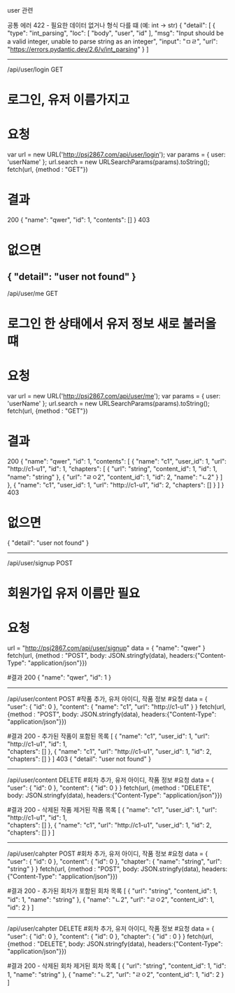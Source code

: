 user 관련

공통 에러
422 - 필요한 데이터 없거나 형식 다를 떄 (예: int -> str)
{
  "detail": [
    {
      "type": "int_parsing",
      "loc": [
        "body",
        "user",
        "id"
      ],
      "msg": "Input should be a valid integer, unable to parse string as an integer",
      "input": "ㅁㄹ",
      "url": "https://errors.pydantic.dev/2.6/v/int_parsing"
    }
]

------------------------------------------
/api/user/login GET
# 로그인, 유저 이름가지고
# 요청
var url = new URL('http://psj2867.com/api/user/login');
var params = { user: 'userName' };
url.search = new URLSearchParams(params).toString();
fetch(url, {method : "GET"})

# 결과
200
{
  "name": "qwer",
  "id": 1,
  "contents": []
}
403
# 없으면
{
  "detail": "user not found"
}
------------------------------------------
/api/user/me GET
# 로그인 한 상태에서 유저 정보 새로 불러올 떄
# 요청
var url = new URL('http://psj2867.com/api/user/me');
var params = { user: 'userName' };
url.search = new URLSearchParams(params).toString();
fetch(url, {method : "GET"})

# 결과
200
{
  "name": "qwer",
  "id": 1,
  "contents": [
    {
      "name": "c1",
      "user_id": 1,
      "url": "http://c1-u1",
      "id": 1,
      "chapters": [
        {
          "url": "string",
          "content_id": 1,
          "id": 1,
          "name": "string"
        },
        {
          "url": "ㄹㅇ2",
          "content_id": 1,
          "id": 2,
          "name": "ㄴ2"
        }
      ]
    },
    {
      "name": "c1",
      "user_id": 1,
      "url": "http://c1-u1",
      "id": 2,
      "chapters": []
    }
  ]
}
403
# 없으면
{
  "detail": "user not found"
}


------------------------------------------
/api/user/signup POST
# 회원가입 유저 이름만 필요
# 요청
url = "http://psj2867.com/api/user/signup"
data = {
  "name": "qwer"
}
fetch(url, {method : "POST", body: JSON.stringfy(data), headers:{"Content-Type": "application/json"}})

#결과
200
{
  "name": "qwer",
  "id": 1
}


------------------------------------------
/api/user/content POST
#작품 추가, 유저 아이디, 작품 정보
#요청
data = {
  "user": {
    "id": 0
  },
  "content": {
    "name": "c1",
    "url": "http://c1-u1"
  }
}
fetch(url, {method : "POST", body: JSON.stringfy(data), headers:{"Content-Type": "application/json"}})

#결과
200 - 추가된 작품이 포함된 목록
[
  {
    "name": "c1",
    "user_id": 1,
    "url": "http://c1-u1",
    "id": 1,    
    "chapters": []
  },
  {
    "name": "c1",
    "url": "http://c1-u1",
    "user_id": 1,
    "id": 2,    
    "chapters": []
  }
]
403
{
  "detail": "user not found"
}

------------------------------------------
/api/user/content DELETE
#회차 추가, 유저 아이디, 작품 정보
#요청
data = {
  "user": {
    "id": 0
  },
  "content": {
    "id": 0
  }
}
fetch(url, {method : "DELETE", body: JSON.stringfy(data), headers:{"Content-Type": "application/json"}})

#결과
200 - 삭제된 작품 제거된 작품 목록
[
  {
    "name": "c1",
    "user_id": 1,
    "url": "http://c1-u1",
    "id": 1,    
    "chapters": []
  },
  {
    "name": "c1",
    "url": "http://c1-u1",
    "user_id": 1,
    "id": 2,    
    "chapters": []
  }
]

------------------------------------------
/api/user/cahpter POST
#회차 추가, 유저 아이디, 작품 정보
#요청
data = {
  "user": {
    "id": 0
  },
  "content": {
    "id": 0
  },
  "chapter": {
    "name": "string",
    "url": "string"
  }
}
fetch(url, {method : "POST", body: JSON.stringfy(data), headers:{"Content-Type": "application/json"}})

#결과
200 - 추가된 회차가 포함된 회차 목록
[
  {
    "url": "string",
    "content_id": 1,
    "id": 1,
    "name": "string"
  },
  {
    "name": "ㄴ2",
    "url": "ㄹㅇ2",
    "content_id": 1,
    "id": 2
  }
]


------------------------------------------
/api/user/cahpter DELETE
#회차 추가, 유저 아이디, 작품 정보
#요청
data = {
  "user": {
    "id": 0
  },
  "content": {
    "id": 0
  },
  "chapter": {
    "id" : 0
  }
}
fetch(url, {method : "DELETE", body: JSON.stringfy(data), headers:{"Content-Type": "application/json"}})

#결과
200 - 삭제된 회차 제거된 회차 목록
[
  {
    "url": "string",
    "content_id": 1,
    "id": 1,
    "name": "string"
  },
  {
    "name": "ㄴ2",
    "url": "ㄹㅇ2",
    "content_id": 1,
    "id": 2
  }
]